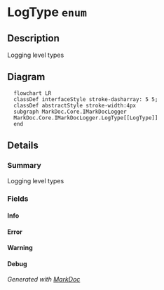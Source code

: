 # LogType `enum`

## Description
Logging level types

## Diagram
```mermaid
  flowchart LR
  classDef interfaceStyle stroke-dasharray: 5 5;
  classDef abstractStyle stroke-width:4px
  subgraph MarkDoc.Core.IMarkDocLogger
  MarkDoc.Core.IMarkDocLogger.LogType[[LogType]]
  end
```

## Details
### Summary
Logging level types

### Fields
#### Info


#### Error


#### Warning


#### Debug


*Generated with* [*MarkDoc*](https://github.com/hailstorm75/MarkDoc.Core)
